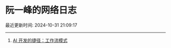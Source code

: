 # 阮一峰的网络日志

最近更新时间: 2024-10-31 21:09:17

--- 
1. [AI 开发的捷径：工作流模式](http://www.ruanyifeng.com/blog/2024/10/coze.html) 
